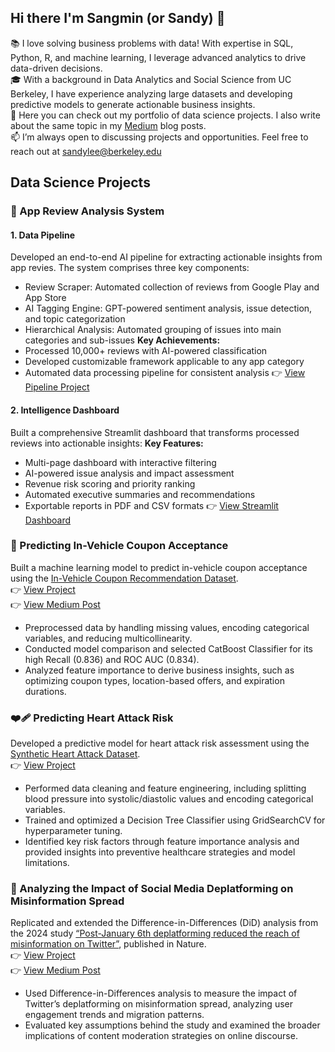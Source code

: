 ## Hi there I'm Sangmin (or Sandy) 👋 

📚 I love solving business problems with data! With expertise in SQL, Python, R, and machine learning, I leverage advanced analytics to drive data-driven decisions. <br>
🎓 With a background in Data Analytics and Social Science from UC Berkeley, I have experience analyzing large datasets and developing predictive models to generate actionable business insights.  <br>
🔗 Here you can check out my portfolio of data science projects. I also write about the same topic in my [Medium](https://medium.com/@sangmin.lee.ir) blog posts.  
📫 I’m always open to discussing projects and opportunities. Feel free to reach out at sandylee@berkeley.edu 

## Data Science Projects 

### 🎵 App Review Analysis System
#### 1. Data Pipeline
Developed an end-to-end AI pipeline for extracting actionable insights from app revies. The system comprises three key components:
- Review Scraper: Automated collection of reviews from Google Play and App Store
- AI Tagging Engine: GPT-powered sentiment analysis, issue detection, and topic categorization
- Hierarchical Analysis: Automated grouping of issues into main categories and sub-issues
**Key Achievements:**
- Processed 10,000+ reviews with AI-powered classification
- Developed customizable framework applicable to any app category
- Automated data processing pipeline for consistent analysis 
  👉 [View Pipeline Project](https://github.com/sandy-lee29/musicapp-review-analysis) <br>
#### 2. Intelligence Dashboard
Built a comprehensive Streamlit dashboard that transforms processed reviews into actionable insights:
**Key Features:**
- Multi-page dashboard with interactive filtering
- AI-powered issue analysis and impact assessment
- Revenue risk scoring and priority ranking
- Automated executive summaries and recommendations
- Exportable reports in PDF and CSV formats
  👉 [View Streamlit Dashboard](https://app-review-dashboard.streamlit.app/) <br>

### 🚗 Predicting In-Vehicle Coupon Acceptance <br>
Built a machine learning model to predict in-vehicle coupon acceptance using the [In-Vehicle Coupon Recommendation Dataset](https://www.kaggle.com/datasets/mathurinache/invehicle-coupon-recommendation). <br>
  👉 [View Project](https://github.com/sandy-lee29/predicting-coupon-acceptance) <br>
  👉 [View Medium Post](https://medium.com/@sangmin.lee.ir/driving-sales-with-machine-learning-predicting-coupon-acceptance-in-the-automotive-industry-2491d04db677) <br>
- Preprocessed data by handling missing values, encoding categorical variables, and reducing multicollinearity.
- Conducted model comparison and selected CatBoost Classifier for its high Recall (0.836) and ROC AUC (0.834).
- Analyzed feature importance to derive business insights, such as optimizing coupon types, location-based offers, and expiration durations.

### ❤️‍🩹 Predicting Heart Attack Risk <br>
Developed a predictive model for heart attack risk assessment using the [Synthetic Heart Attack Dataset](https://www.kaggle.com/datasets/iamsouravbanerjee/heart-attack-prediction-dataset?resource=download). <br> 
  👉 [View Project](https://github.com/sandy-lee29/heart-attack-prediction) <br>
- Performed data cleaning and feature engineering, including splitting blood pressure into systolic/diastolic values and encoding categorical variables.
- Trained and optimized a Decision Tree Classifier using GridSearchCV for hyperparameter tuning.
- Identified key risk factors through feature importance analysis and provided insights into preventive healthcare strategies and model limitations.

### 📱 Analyzing the Impact of Social Media Deplatforming on Misinformation Spread <br>
Replicated and extended the Difference-in-Differences (DiD) analysis from the 2024 study [“Post-January 6th deplatforming reduced the reach of misinformation on Twitter”](https://www.nature.com/articles/s41586-024-07524-8), published in Nature. <br>
  👉 [View Project](https://github.com/sandy-lee29/Twitter-DiD-Analysis-Project) <br>
  👉 [View Medium Post](https://medium.com/@sangmin.lee.ir/evaluating-the-effectiveness-of-twitters-deplatforming-as-a-content-moderation-strategy-1066dea05a46) <br>
-  Used Difference-in-Differences analysis to measure the impact of Twitter’s deplatforming on misinformation spread, analyzing user engagement trends and migration patterns.
-  Evaluated key assumptions behind the study and examined the broader implications of content moderation strategies on online discourse.
